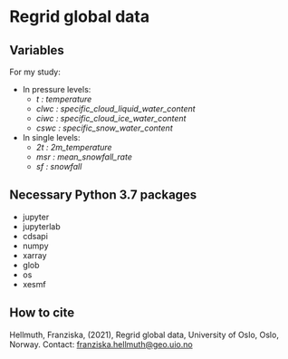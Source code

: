 # Regrid global data


## Variables


For my study:
- In pressure levels:
  - _t   : temperature_
  - _clwc : specific_cloud_liquid_water_content_
  - _ciwc : specific_cloud_ice_water_content_
  - _cswc : specific_snow_water_content_
- In single levels:
  - _2t   : 2m_temperature_
  - _msr  : mean_snowfall_rate_
  - _sf   : snowfall_


## Necessary Python 3.7 packages
- jupyter 
- jupyterlab
- cdsapi
- numpy 
- xarray
- glob
- os
- xesmf

## How to cite
Hellmuth, Franziska, (2021), Regrid global data, University of Oslo, Oslo, Norway. Contact: franziska.hellmuth@geo.uio.no
